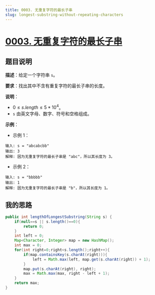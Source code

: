 ```yaml
---
title: 0003. 无重复字符的最长子串
slug: longest-substring-without-repeating-characters
---
```


# [0003. 无重复字符的最长子串](https://leetcode.cn/problems/longest-substring-without-repeating-characters/)

## 题目说明

**描述**：给定一个字符串 `s`。

**要求**：找出其中不含有重复字符的最长子串的长度。

**说明**：

- $0 \le s.length \le 5 * 10^4$。
- `s` 由英文字母、数字、符号和空格组成。

**示例**：

- 示例 1：

```text
输入: s = "abcabcbb"
输出: 3 
解释: 因为无重复字符的最长子串是 "abc"，所以其长度为 3。
```

- 示例 2：

```text
输入: s = "bbbbb"
输出: 1
解释: 因为无重复字符的最长子串是 "b"，所以其长度为 1。
```

## 我的思路

```java
public int lengthOfLongestSubstring(String s) {
    if(null==s || s.length()==0){
        return 0;
    }
    int left = 0;
    Map<Character, Integer> map = new HashMap();
    int max = 0;
    for(int right=0;right<s.length();right++){
        if(map.containsKey(s.charAt(right))){
            left = Math.max(left, map.get(s.charAt(right)) + 1);
        }
        map.put(s.charAt(right), right);
        max = Math.max(max, right - left + 1);
    }
    return max;
}
```

